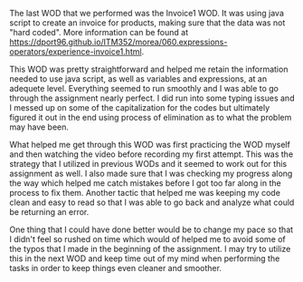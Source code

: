 The last WOD that we performed was the Invoice1 WOD. It was using java script to create an invoice for products, making sure that the data was not "hard coded". More information can be found at https://dport96.github.io/ITM352/morea/060.expressions-operators/experience-invoice1.html.

This WOD was pretty straightforward and helped me retain the information needed to use java script, as well as variables and expressions, at an adequete level. Everything seemed to run smoothly and I was able to go through the assignment nearly perfect. I did run into some typing issues and I messed up on some of the capitalization for the codes but ultimately figured it out in the end using process of elimination as to what the problem may have been. 

What helped me get through this WOD was first practicing the WOD myself and then watching the video before recording my first attempt. This was the strategy that I utilized in previous WODs and it seemed to work out for this assignment as well. I also made sure that I was checking my progress along the way which helped me catch mistakes before I got too far along in the process to fix them. Another tactic that helped me was keeping my code clean and easy to read so that I was able to go back and analyze what could be returning an error.

One thing that I could have done better would be to change my pace so that I didn't feel so rushed on time which would of helped me to avoid some of the typos that I made in the beginning of the assignment. I may try to utilize this in the next WOD and keep time out of my mind when performing the tasks in order to keep things even cleaner and smoother. 
